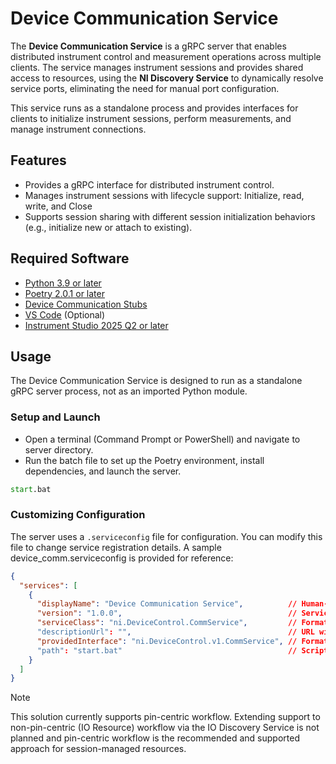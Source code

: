 # Device Communication Service

The **Device Communication Service** is a gRPC server that enables distributed instrument control and measurement operations across multiple clients. The service manages instrument sessions and provides shared access to resources, using the **NI Discovery Service** to dynamically resolve service ports, eliminating the need for manual port configuration.

This service runs as a standalone process and provides interfaces for clients to initialize instrument sessions, perform measurements, and manage instrument connections.

## Features

- Provides a gRPC interface for distributed instrument control.
- Manages instrument sessions with lifecycle support: Initialize, read, write, and Close
- Supports session sharing with different session initialization behaviors (e.g., initialize new or attach to existing).

## Required Software

- [Python 3.9 or later](https://www.python.org/downloads/release/python-390/)
- [Poetry 2.0.1 or later](https://python-poetry.org/docs/#installing-with-pipx)
- [Device Communication Stubs](../stubs)
- [VS Code](https://code.visualstudio.com/download) (Optional)
- [Instrument Studio 2025 Q2 or later](https://www.ni.com/en/support/downloads/software-products/download.instrumentstudio.html#564301)

## Usage

The Device Communication Service is designed to run as a standalone gRPC server process, not as an imported Python module.

### Setup and Launch

- Open a terminal (Command Prompt or PowerShell) and navigate to server directory.
- Run the batch file to set up the Poetry environment, install dependencies, and launch the server.

```cmd
start.bat
```

### Customizing Configuration

The server uses a `.serviceconfig` file for configuration. You can modify this file to change service registration details. A sample device_comm.serviceconfig is provided for reference:

```json
{
  "services": [
    {
      "displayName": "Device Communication Service",          // Human-readable name for the service                    
      "version": "1.0.0",                                     // Service version
      "serviceClass": "ni.DeviceControl.CommService",         // Format: <organization>.<functionality>.<name>
      "descriptionUrl": "",                                   // URL with additional service documentation (optional)
      "providedInterface": "ni.DeviceControl.v1.CommService", // Format: <organization>.<functionality>.<version>.<name>
      "path": "start.bat"                                     // Script or command to start the service
    }
  ]
}
```

> [!Note]
>
> This solution currently supports pin-centric workflow. Extending support to non-pin-centric (IO Resource) workflow via the IO Discovery Service is not planned and pin-centric workflow is the recommended and supported approach for session-managed resources.